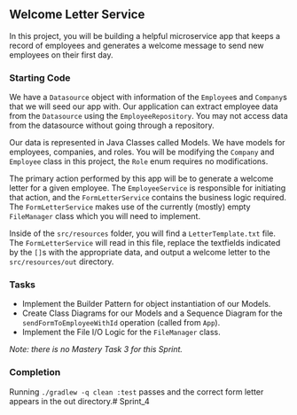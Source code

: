 ## Welcome Letter Service

In this project, you will be building a helpful microservice app that keeps a 
record of employees and generates a welcome message to send new employees on their
first day.

### Starting Code

We have a `Datasource` object with information of the `Employee`s and 
`Company`s that we will seed our app with. Our application can extract 
employee data from the `Datasource` using the `EmployeeRepository`. You
may not access data from the datasource without going through a repository.

Our data is represented in Java Classes called Models. We have models for
employees, companies, and roles. You will be modifying the `Company` and 
`Employee` class in this project, the `Role` enum requires no modifications.

The primary action performed by this app will be to generate a welcome letter
for a given employee. The `EmployeeService` is responsible for initiating that
action, and the `FormLetterService` contains the business logic required.
The `FormLetterService` makes use of the currently (mostly) empty `FileManager`
class which you will need to implement.

Inside of the `src/resources` folder, you will find a `LetterTemplate.txt` file.
The `FormLetterService` will read in this file, replace the textfields indicated
by the `[]`s with the appropriate data, and output a welcome letter to the
`src/resources/out` directory.

### Tasks

* Implement the Builder Pattern for object instantiation of our Models.
* Create Class Diagrams for our Models and a Sequence Diagram for the
`sendFormToEmployeeWithId` operation (called from `App`).
* Implement the File I/O Logic for the `FileManager` class. 

*Note: there is no Mastery Task 3 for this Sprint.*

### Completion

Running `./gradlew -q clean :test` passes and the correct form letter 
appears in the out directory.# Sprint_4

